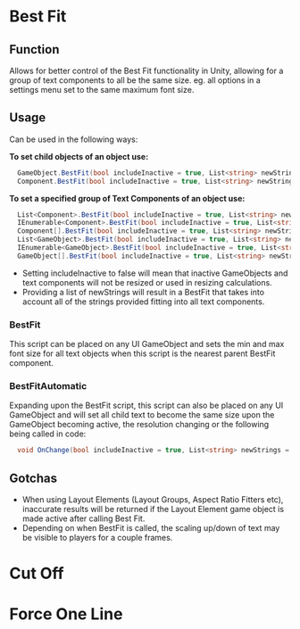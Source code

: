 # Best Fit
## Function
Allows for better control of the Best Fit functionality in Unity, allowing for a group of text components to all be the same size. eg. all options in a settings menu set to the same maximum font size.
## Usage
Can be used in the following ways:

**To set child objects of an object use:**
```c#
  GameObject.BestFit(bool includeInactive = true, List<string> newStrings = null);
  Component.BestFit(bool includeInactive = true, List<string> newStrings = null);
```

**To set a specified group of Text Components of an object use:**
```c#
  List<Component>.BestFit(bool includeInactive = true, List<string> newStrings = null);
  IEnumerable<Component>.BestFit(bool includeInactive = true, List<string> newStrings = null);
  Component[].BestFit(bool includeInactive = true, List<string> newStrings = null);
  List<GameObject>.BestFit(bool includeInactive = true, List<string> newStrings = null);
  IEnumerable<GameObject>.BestFit(bool includeInactive = true, List<string> newStrings = null);
  GameObject[].BestFit(bool includeInactive = true, List<string> newStrings = null);
```
- Setting includeInactive to false will mean that inactive GameObjects and text components will not be resized or used in resizing calculations.
- Providing a list of newStrings will result in a BestFit that takes into account all of the strings provided fitting into all text components.

### BestFit
This script can be placed on any UI GameObject and sets the min and max font size for all text objects when this script is the nearest parent BestFit component.

### BestFitAutomatic
Expanding upon the BestFit script, this script can also be placed on any UI GameObject and will set all child text to become the same size upon the GameObject becoming active, the resolution changing or the following being called in code:
```c#
  void OnChange(bool includeInactive = true, List<string> newStrings = null);
```

## Gotchas
- When using Layout Elements (Layout Groups, Aspect Ratio Fitters etc), inaccurate results will be returned if the Layout Element game object is made active after calling Best Fit.
- Depending on when BestFit is called, the scaling up/down of text may be visible to players for a couple frames.

# Cut Off


# Force One Line